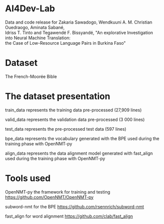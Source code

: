 # AI4Dev-Lab

Data and code release for Zakaria Sawadogo, Wendkuuni A. M. Christian Ouedraogo, Aminata Sabané,			         
Idriss T. Tinto and Tegawendé F. Bissyandé, "An explorative Investigation into Neural Machine Translation:    
the Case of Low-Resource Language Pairs in Burkina Faso"													                             


# Dataset
The French-Moorée Bible


# The dataset presentation 

train_data represents the training data pre-processed (27,909 lines)

valid_data represents the validation data pre-processed (3 000 lines)

test_data represents the pre-processed test data (597 lines)

bpe_data represents the vocabulary generated with the BPE used during the training phase with OpenNMT-py

align_data represents the data alignment model generated with fast_align used during the training phase with OpenNMT-py



# Tools used

OpenNMT-py the framework for training and testing https://github.com/OpenNMT/OpenNMT-py

subword-nmt for the BPE https://github.com/rsennrich/subword-nmt

fast_align for word alignment https://github.com/clab/fast_align

